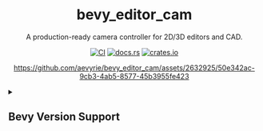 <div align="center">

# bevy_editor_cam

A production-ready camera controller for 2D/3D editors and CAD.

[![CI](https://github.com/aevyrie/bevy_editor_cam/actions/workflows/rust.yml/badge.svg?branch=main)](https://github.com/aevyrie/bevy_editor_cam/actions/workflows/rust.yml)
[![docs.rs](https://docs.rs/bevy_editor_cam/badge.svg)](https://docs.rs/bevy_editor_cam)
[![crates.io](https://img.shields.io/crates/v/bevy_editor_cam)](https://crates.io/crates/bevy_editor_cam)

https://github.com/aevyrie/bevy_editor_cam/assets/2632925/50e342ac-9cb3-4ab5-8577-45b3955fe423

</div>

<details>
<summary><h2>Bevy Version Support</h2></summary>

| bevy | bevy_editor_cam  |
| ---- | ---------------- |
| 0.15 | 0.5              |
| 0.14 | 0.3, 0.4         |
| 0.13 | 0.2              |
| 0.12 | 0.1              |
</details>
